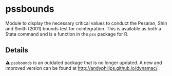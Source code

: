 # pssbounds
Module to display the necessary critical values to conduct the Pesaran, Shin and Smith (2001) bounds test for cointegration. This is available as both a Stata command and is a function in the `pss` package for R.

## Details
:warning: `pssbounds` is an outdated package that is no longer updated. A new and improved version can be found at http://andyphilips.github.io/dynamac/.
